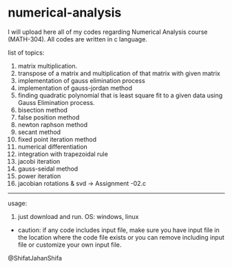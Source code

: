 # numerical-analysis
I will upload here all of my codes regarding Numerical Analysis course (MATH-304). All codes are written in c language.

list of topics: 
1) matrix multiplication.
2) transpose of a matrix and multiplication of that matrix with given matrix
3) implementation of gauss elimination process
4) implementation of gauss-jordan method 
5) finding quadratic polynomial that is least square fit to a given data using Gauss Elimination process.
6) bisection method
7) false position method
8) newton raphson method
9) secant method
10) fixed point iteration method
11) numerical differentiation
12) integration with trapezoidal rule
13) jacobi iteration
14) gauss-seidal method
15) power iteration
16) jacobian rotations & svd -> Assignment -02.c 

-------------------------------------------------------------------------------------------------------------------------

usage: 
1) just download and run.
OS: windows, linux
* caution: if any code includes input file, make sure you have input file in the location where the code file exists or
           you can remove including input file or customize your own input file. 

@ShifatJahanShifa
           